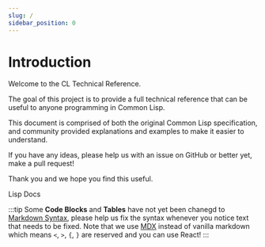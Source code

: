```yaml
---
slug: /
sidebar_position: 0
---
```


# Introduction

Welcome to the CL Technical Reference.

The goal of this project is to provide a full technical reference that can be useful to anyone programming in Common Lisp.

This document is comprised of both the original Common Lisp specification, and community provided explanations and examples to make it easier to understand.

If you have any ideas, please help us with an issue on GitHub or better yet, make a pull request!

Thank you and we hope you find this useful.

Lisp Docs

:::tip
Some **Code Blocks** and **Tables** have not yet been chanegd to [Markdown Syntax](https://commonmark.org/help/), please help us fix the syntax whenever you notice text that needs to be fixed. Note that we use [MDX](https://docusaurus.io/docs/markdown-features) instead of vanilla markdown which means `<`, `>`, `{`, `}` are reserved and you can use React!
:::
